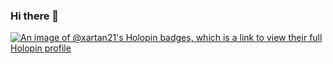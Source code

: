 ### Hi there 👋
[![An image of @xartan21's Holopin badges, which is a link to view their full Holopin profile](https://holopin.me/xartan21)](https://holopin.io/@xartan21)


<!--
**XARTAN21/XARTAN21** is a ✨ _special_ ✨ repository because its `README.md` (this file) appears on your GitHub profile.

Here are some ideas to get you started:

- 🔭 I’m currently working on ...
- 🌱 I’m currently learning ...
- 👯 I’m looking to collaborate on ...
- 🤔 I’m looking for help with ...
- 💬 Ask me about ...
- 📫 How to reach me: ...
- 😄 Pronouns: ...
- ⚡ Fun fact: ...
-->
